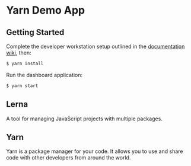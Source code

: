 # Yarn Demo App

## Getting Started

Complete the developer workstation setup outlined in the [documentation wiki](http://www-bdggit.int.ally.com/TUX/documentation/wiki), then:

```bash
$ yarn install
```

Run the dashboard application:
```bash
$ yarn start
```
## Lerna
A tool for managing JavaScript projects with multiple packages.

## Yarn
Yarn is a package manager for your code. It allows you to use and share code with other developers from around the world.
